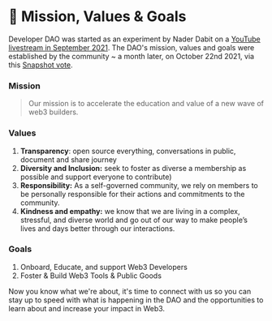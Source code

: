 # 🎯 Mission, Values & Goals

Developer DAO was started as an experiment by Nader Dabit on a [YouTube livestream in September 2021](https://www.youtube.com/live/NcOQG4Cpbdk?feature=share). The DAO's mission, values and goals were established by the community \~ a month later, on October 22nd 2021, via this [Snapshot vote](https://snapshot.org/#/devdao.eth/proposal/QmdZQD8h28PiWwwsdJo5mD2DBdC7BvYzrktmbsMoP4AcP6).

### Mission

> Our mission is to accelerate the education and value of a new wave of web3 builders.

### Values

1. **Transparency**: open source everything, conversations in public, document and share journey
2. **Diversity and Inclusion:** seek to foster as diverse a membership as possible and support everyone to contribute)
3. **Responsibility:** As a self-governed community, we rely on members to be personally responsible for their actions and commitments to the community.
4. **Kindness and empathy:** we know that we are living in a complex, stressful, and diverse world and go out of our way to make people’s lives and days better through our interactions.

### Goals

1. Onboard, Educate, and support Web3 Developers
2. Foster & Build Web3 Tools & Public Goods

Now you know what we're about, it's time to connect with us so you can stay up to speed with what is happening in the DAO and the opportunities to learn about and increase your impact in Web3.
